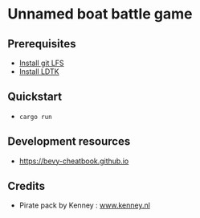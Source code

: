 # Unnamed boat battle game

## Prerequisites

- [Install git LFS](https://git-lfs.github.com)
- [Install LDTK](https://ldtk.io)

## Quickstart

- `cargo run`

## Development resources

- https://bevy-cheatbook.github.io

## Credits
- Pirate pack by Kenney : www.kenney.nl
